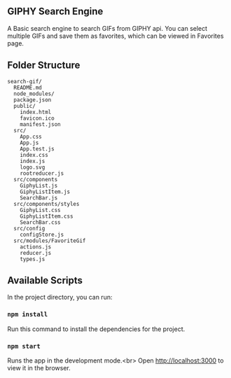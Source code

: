 ## GIPHY Search Engine

A Basic search engine to search GIFs from GIPHY api. You can select multiple GIFs and save them as favorites, which can be viewed in Favorites page.

## Folder Structure

```
search-gif/
  README.md
  node_modules/
  package.json
  public/
    index.html
    favicon.ico
    manifest.json
  src/
    App.css
    App.js
    App.test.js
    index.css
    index.js
    logo.svg
    rootreducer.js
  src/components
    GiphyList.js
    GiphyListItem.js
    SearchBar.js
  src/components/styles
    GiphyList.css
    GiphyListItem.css
    SearchBar.css
  src/config
    configStore.js
  src/modules/FavoriteGif
    actions.js
    reducer.js
    types.js
```

## Available Scripts

In the project directory, you can run:

### `npm install`

Run this command to install the dependencies for the project.

### `npm start`

Runs the app in the development mode.<br\>
Open [http://localhost:3000](http://localhost:3000) to view it in the browser.
